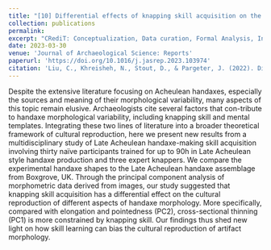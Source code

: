 ```yaml
---
title: "[10] Differential effects of knapping skill acquisition on the cultural reproduction of Late Acheulean handaxe morphology: Archaeological and experimental insights"
collection: publications
permalink: 
excerpt: "CRediT: Conceptualization, Data curation, Formal Analysis, Investigation, Methodology, Visualization, Writing – original draft, Writing – review & editing"
date: 2023-03-30
venue: 'Journal of Archaeological Science: Reports'
paperurl: 'https://doi.org/10.1016/j.jasrep.2023.103974'
citation: 'Liu, C., Khreisheh, N., Stout, D., & Pargeter, J. (2022). Differential effects of knapping skill acquisition on the cultural reproduction of Late Acheulean handaxe morphology: Archaeological and experimental insights. <i>Journal of Archaeological Science: Reports</i>, 49, 103974'
---
```

Despite the extensive literature focusing on Acheulean handaxes, especially the sources and meaning of their morphological variability, many aspects of this topic remain elusive. Archaeologists cite several factors that con-tribute to handaxe morphological variability, including knapping skill and mental templates. Integrating these two lines of literature into a broader theoretical framework of cultural reproduction, here we present new results from a multidisciplinary study of Late Acheulean handaxe-making skill acquisition involving thirty naïve participants trained for up to 90h in Late Acheulean style handaxe production and three expert knappers. We compare the experimental handaxe shapes to the Late Acheulean handaxe assemblage from Boxgrove, UK. Through the principal component analysis of morphometric data derived from images, our study suggested that knapping skill acquisition has a differential effect on the cultural reproduction of different aspects of handaxe morphology. More specifically, compared with elongation and pointedness (PC2), cross-sectional thinning (PC1) is more constrained by knapping skill. Our findings thus shed new light on how skill learning can bias the cultural reproduction of artifact morphology.